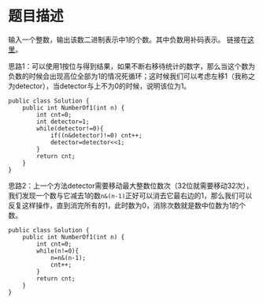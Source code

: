 # 题目描述
输入一个整数，输出该数二进制表示中1的个数。其中负数用补码表示。 链接在[这里](https://www.nowcoder.com/practice/8ee967e43c2c4ec193b040ea7fbb10b8?tpId=13&tqId=11164&tPage=1&rp=1&ru=/ta/coding-interviews&qru=/ta/coding-interviews/question-ranking)。

思路1：可以使用1按位与得到结果，如果不断右移待统计的数字，那么当这个数为负数的时候会出现高位全部为1的情况死循环；这时候我们可以考虑左移1（我称之为detector），当detector与上不为0的时候，说明该位为1。
```
public class Solution {
    public int NumberOf1(int n) {
        int cnt=0;
        int detector=1;
        while(detector!=0){
            if((n&detector)!=0) cnt++;
            detector=detector<<1;
        }
        return cnt;
    }
}
```

思路2：上一个方法detector需要移动最大整数位数次（32位就需要移动32次），我们发现一个数与它减去1的数`n&(n-1)`正好可以消去它最右边的1，那么我们可以反复这样操作，直到消完所有的1，此时数为0，消除次数就是数中位数为1的个数。
```
public class Solution {
    public int NumberOf1(int n) {
        int cnt=0;
        while(n!=0){
            n=n&(n-1);
            cnt++;
        }
        return cnt;
    }
}
```